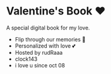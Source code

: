 # Valentine's Book ❤️  
A special digital book for my love.  
- Flip through our memories 📖  
- Personalized with love 💕  
- Hosted by rudRaaa
- clock143
- i love u since oct 08
